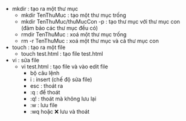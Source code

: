 - mkdir : tạo ra một thư mục
  - mkdir TenThuMuc : tạo một thư mục trống
  - mkdir TenThuMuc/thuMucCon -p : tạo thư mục với thư mục con (đảm bảo các thư mục đều có)
  - rmdir TenThuMuc : xoá một thư mục trống
  - rm -r TenThuMuc : xoá một thư mục và cả thư mục con
- touch : tạo ra một file
  - touch test.html : tạo file test.html
- vi : sửa file
  - vi test.html : tạo file và vào edit file
    - bộ câu lệnh
    - i : insert (chế độ sửa file)
    - esc : thoát ra
    - :q : để thoát
    - :q! : thoát mà không lưu lại
    - :w : lưu file
    - :wq hoặc :x: lưu và thoát
